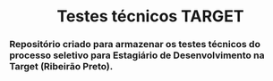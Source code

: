 <h1 align="center">Testes técnicos TARGET</h1>

### Repositório criado para armazenar os testes técnicos do processo seletivo para Estagiário de Desenvolvimento na Target (Ribeirão Preto).

